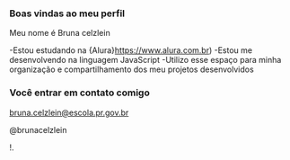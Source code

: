 ### Boas vindas ao meu perfil

Meu nome é Bruna celzlein

-Estou estudando na {Alura}https://www.alura.com.br)
-Estou me desenvolvendo na linguagem JavaScript
-Utilizo esse espaço para minha organização e compartilhamento dos   meu projetos desenvolvidos 

### Você entrar em contato comigo

bruna.celzlein@escola.pr.gov.br

@brunacelzlein

!.[ ](https://media.tenor.com/i7llTDaTUAAAAC/naruto.gif)


